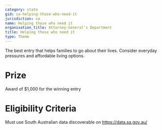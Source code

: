 ```yaml
---
category: state
gid: sa-helping-those-who-need-it
jurisdiction: sa
name: Helping those who need it
organisation_title: Attorney-General’s Department
title: Helping those who need it
type: Theme
---
```


The best entry that helps families to go about their lives. Consider everyday pressures and affordable living options.

# Prize
Award of $1,000 for the winning entry

# Eligibility Criteria
Must use South Australian data discoverable on https://data.sa.gov.au/